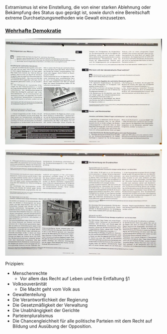Extramismus ist eine Einstellung, die von einer starken Ablehnung oder Bekämpfung des Status quo geprägt ist, sowie durch eine Bereitschaft extreme Durchsetzungsmethoden wie Gewalt einzusetzen.

### [Wehrhafte Demokratie](./Wehrhafte%20Demokratie.md)

![../../misc/Media/WIN_20231121_08_48_52_Scan.jpg](../../../docs/images/WIN_20231121_08_48_52_Scan.jpg)


![../../misc/Media/WIN_20231121_08_49_32_Scan.jpg](../../../docs/images/WIN_20231121_08_49_32_Scan.jpg)


Prizipien:

- Menschenrechte
	- Vor allem das Recht auf Leben und freie Entfaltung §1
- Volksouveränität 
	- Die Macht geht vom Volk aus 
- Gewaltenteilung
- Die Verantwortlichkeit der Regierung 
- Die Gesetzmäßigkeit der Verwaltung 
- Die Unabhängigkeit der Gerichte 
- Parteienpluralismus
- Die Chancengleichheit für alle politische Parteien mit dem Recht auf Bildung und Ausübung der Opposition. 

